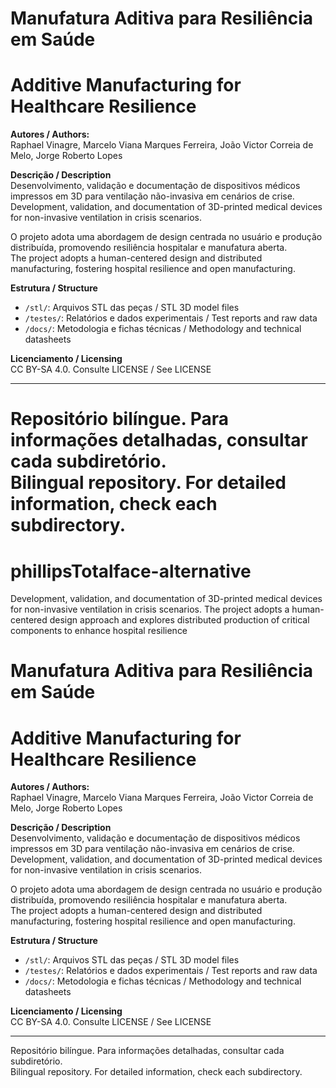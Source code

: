  
# Manufatura Aditiva para Resiliência em Saúde  
# Additive Manufacturing for Healthcare Resilience

**Autores / Authors:**  
Raphael Vinagre, Marcelo Viana Marques Ferreira, João Victor Correia de Melo, Jorge Roberto Lopes

**Descrição / Description**  
Desenvolvimento, validação e documentação de dispositivos médicos impressos em 3D para ventilação não-invasiva em cenários de crise.  
Development, validation, and documentation of 3D-printed medical devices for non-invasive ventilation in crisis scenarios.

O projeto adota uma abordagem de design centrada no usuário e produção distribuída, promovendo resiliência hospitalar e manufatura aberta.  
The project adopts a human-centered design and distributed manufacturing, fostering hospital resilience and open manufacturing.

**Estrutura / Structure**
- `/stl/`: Arquivos STL das peças / STL 3D model files
- `/testes/`: Relatórios e dados experimentais / Test reports and raw data
- `/docs/`: Metodologia e fichas técnicas / Methodology and technical datasheets

**Licenciamento / Licensing**  
CC BY-SA 4.0. Consulte LICENSE / See LICENSE

---

Repositório bilíngue. Para informações detalhadas, consultar cada subdiretório.  
Bilingual repository. For detailed information, check each subdirectory.
=======
# phillipsTotalface-alternative
Development, validation, and documentation of 3D-printed medical devices for non-invasive ventilation in crisis scenarios. The project adopts a human-centered design approach and explores distributed production of critical components to enhance hospital resilience

# Manufatura Aditiva para Resiliência em Saúde  
# Additive Manufacturing for Healthcare Resilience

**Autores / Authors:**  
Raphael Vinagre, Marcelo Viana Marques Ferreira, João Victor Correia de Melo, Jorge Roberto Lopes

**Descrição / Description**  
Desenvolvimento, validação e documentação de dispositivos médicos impressos em 3D para ventilação não-invasiva em cenários de crise.  
Development, validation, and documentation of 3D-printed medical devices for non-invasive ventilation in crisis scenarios.

O projeto adota uma abordagem de design centrada no usuário e produção distribuída, promovendo resiliência hospitalar e manufatura aberta.  
The project adopts a human-centered design and distributed manufacturing, fostering hospital resilience and open manufacturing.

**Estrutura / Structure**
- `/stl/`: Arquivos STL das peças / STL 3D model files
- `/testes/`: Relatórios e dados experimentais / Test reports and raw data
- `/docs/`: Metodologia e fichas técnicas / Methodology and technical datasheets

**Licenciamento / Licensing**  
CC BY-SA 4.0. Consulte LICENSE / See LICENSE

---

Repositório bilíngue. Para informações detalhadas, consultar cada subdiretório.  
Bilingual repository. For detailed information, check each subdirectory.
 
